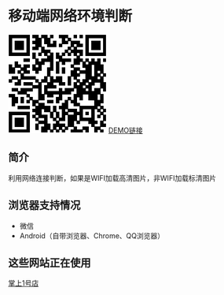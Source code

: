 # 移动端网络环境判断

![扫一扫](code.png)
[DEMO链接](http://ons.me/wp-content/uploads/2014/09/swipeSlide/index.html)

## 简介

利用网络连接判断，如果是WIFI加载高清图片，非WIFI加载标清图片

## 浏览器支持情况

* 微信
* Android（自带浏览器、Chrome、QQ浏览器）

## 这些网站正在使用

[掌上1号店](http://m.yhd.com/)